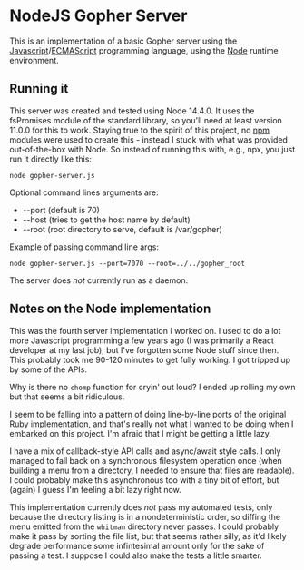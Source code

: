 # NodeJS Gopher Server
This is an implementation of a basic Gopher server using the [Javascript](https://en.wikipedia.org/wiki/JavaScript)/[ECMAScript](https://www.ecma-international.org/publications-and-standards/standards/ecma-262/) programming language, using the [Node](https://nodejs.org/en/) runtime environment.

## Running it
This server was created and tested using Node 14.4.0. It uses the fsPromises module of the standard library, so you'll need at least version 11.0.0 for this to work. Staying true to the spirit of this project, no [npm](https://www.npmjs.com/) modules were used to create this - instead I stuck with what was provided out-of-the-box with Node. So instead of running this with, e.g., npx, you just run it directly like this:
    
    node gopher-server.js
    
Optional command lines arguments are:

* --port (default is 70)
* --host (tries to get the host name by default)
* --root (root directory to serve, default is /var/gopher)

Example of passing command line args:

    node gopher-server.js --port=7070 --root=../../gopher_root
    
The server does _not_ currently run as a daemon.

## Notes on the Node implementation
This was the fourth server implementation I worked on. I used to do a lot more Javascript programming a few years ago (I was primarily a React developer at my last job), but I've forgotten some Node stuff since then. This probably took me 90-120 minutes to get fully working. I got tripped up by some of the APIs. 

Why is there no `chomp` function for cryin' out loud? I ended up rolling my own but that seems a bit ridiculous.

I seem to be falling into a pattern of doing line-by-line ports of the original Ruby implementation, and that's really not what I wanted to be doing when I embarked on this project. I'm afraid that I might be getting a little lazy.

I have a mix of callback-style API calls and async/await style calls. I only managed to fall back on a synchronous filesystem operation once (when building a menu from a directory, I needed to ensure that files are readable). I could probably make this asynchronous too with a tiny bit of effort, but (again) I guess I'm feeling a bit lazy right now.

This implementation currently does *not* pass my automated tests, only because the directory listing is in a nondeterministic order, so diffing the menu emitted from the `whitman` directory never passes. I could probably make it pass by sorting the file list, but that seems rather silly, as it'd likely degrade performance some infintesimal amount only for the sake of passing a test. I suppose I could also make the tests a little smarter.

